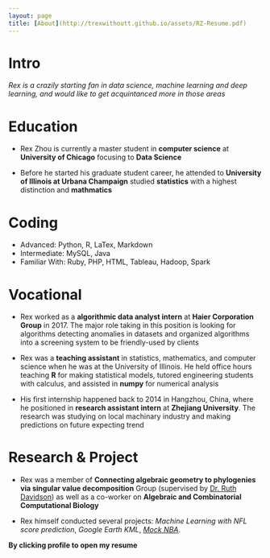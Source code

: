 ```yaml
---
layout: page
title: [About](http://trexwithoutt.github.io/assets/RZ-Resume.pdf)
---
```


# Intro

*Rex is a crazily starting fan in data science, machine learning and deep learning, and would like to get acquintanced more in those areas* 

# Education

* Rex Zhou is currently a master student in **computer science** at **University of Chicago** focusing to **Data Science**

* Before he started his graduate student career, he attended to **University of Illinois at Urbana Champaign** studied **statistics** with a highest distinction and **mathmatics**

# Coding

* Advanced: Python, R, LaTex, Markdown
* Intermediate: MySQL, Java
* Familiar With: Ruby, PHP, HTML, Tableau, Hadoop, Spark

# Vocational

* Rex worked as a **algorithmic data analyst intern** at **Haier Corporation Group** in 2017. The major role taking in this position is looking for algorithms detecting anomalies in datasets and organized algorithms into a screening system to be friendly-used by clients

* Rex was a **teaching assistant** in statistics, mathematics, and computer science when he was at the University of Illinois. He held office hours teaching **R** for making statistical models, tutored engineering students with calculus, and assisted in **numpy** for numerical analysis

* His first internship happened back to 2014 in Hangzhou, China, where he positioned in **research assistant intern** at **Zhejiang University**. The research was studying on local machinary industry and making predictions on future expecting trend

# Research & Project

* Rex was a member of **Connecting algebraic geometry to phylogenies via singular value decomposition** Group (supervised by [Dr. Ruth Davidson](https://faculty.math.illinois.edu/~redavid2/)) as well as a co-worker on **Algebraic and Combinatorial Computational Biology** 

* Rex himself conducted several projects: *Machine Learning with NFL score prediction*, *Google Earth KML*, *[Mock NBA](https://mpcs53001.cs.uchicago.edu/~rzhou12/SemiFinal.html)*.
 


**By clicking profile to open my resume**
